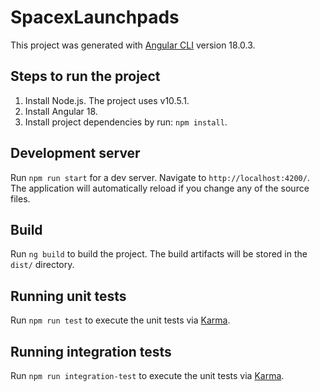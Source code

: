 # SpacexLaunchpads

This project was generated with [Angular CLI](https://github.com/angular/angular-cli) version 18.0.3.

## Steps to run the project

1. Install Node.js. The project uses v10.5.1.
2. Install Angular 18.
3. Install project dependencies by run: `npm install`.

## Development server

Run `npm run start` for a dev server. Navigate to `http://localhost:4200/`. The application will automatically reload if you change any of the source files.

## Build

Run `ng build` to build the project. The build artifacts will be stored in the `dist/` directory.

## Running unit tests

Run `npm run test` to execute the unit tests via [Karma](https://karma-runner.github.io).

## Running integration tests

Run `npm run integration-test` to execute the unit tests via [Karma](https://karma-runner.github.io).
